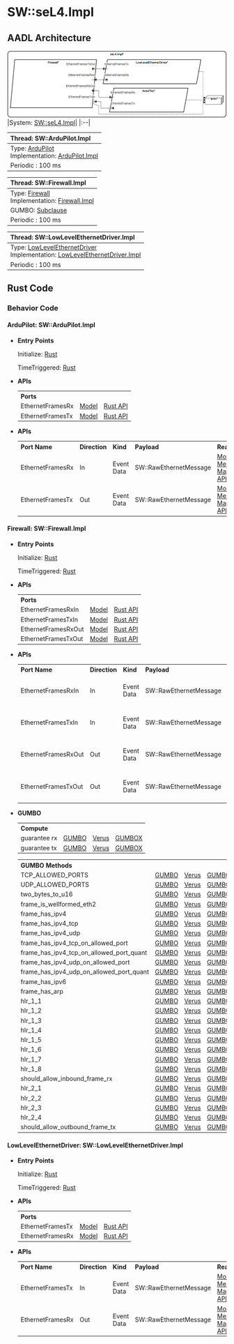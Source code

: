 # SW::seL4.Impl

## AADL Architecture
![arch.png](../../aadl/diagrams/arch.png)
|System: [SW::seL4.Impl]()|
|:--|

|Thread: SW::ArduPilot.Impl |
|:--|
|Type: [ArduPilot](../../aadl/SW.aadl#L277-L282)<br>Implementation: [ArduPilot.Impl](../../aadl/SW.aadl#L283-L290)|
|Periodic : 100 ms|

|Thread: SW::Firewall.Impl |
|:--|
|Type: [Firewall](../../aadl/SW.aadl#L63-L71)<br>Implementation: [Firewall.Impl](../../aadl/SW.aadl#L72-L253)<br>
GUMBO: [Subclause](../../aadl/SW.aadl#L79-L250)|
|Periodic : 100 ms|

|Thread: SW::LowLevelEthernetDriver.Impl |
|:--|
|Type: [LowLevelEthernetDriver](../../aadl/SW.aadl#L28-L34)<br>Implementation: [LowLevelEthernetDriver.Impl](../../aadl/SW.aadl#L35-L42)|
|Periodic : 100 ms|


## Rust Code


### Behavior Code
#### ArduPilot: SW::ArduPilot.Impl

 - **Entry Points**


    Initialize: [Rust](crates/ArduPilot_ArduPilot/src/component/ArduPilot_ArduPilot_app.rs#L22-L28)

    TimeTriggered: [Rust](crates/ArduPilot_ArduPilot/src/component/ArduPilot_ArduPilot_app.rs#L30-L36)


 - **APIs**

     <table>
     <tr><th colspan=3>Ports</th></tr>
     <tr><td>EthernetFramesRx</td>
     <td><a href=../../aadl/SW.aadl#L280-L280>Model</a></td>
     <td><a href=crates/ArduPilot_ArduPilot/src/bridge/ArduPilot_ArduPilot_api.rs#L55-L62>Rust API</a></td>
     <tr><td>EthernetFramesTx</td>
     <td><a href=../../aadl/SW.aadl#L281-L281>Model</a></td>
     <td><a href=crates/ArduPilot_ArduPilot/src/bridge/ArduPilot_ArduPilot_api.rs#L42-L51>Rust API</a></td></table>


- **APIs**

    <table>
    <tr><th>Port Name</th><th>Direction</th><th>Kind</th><th>Payload</th><th>Realizations</th></tr>
    <tr><td>EthernetFramesRx</td>
        <td>In</td><td>Event Data</td>
        <td>SW::RawEthernetMessage</td><td><a href='../../aadl/SW.aadl#L280-L280'>Model</a> -> <a href='microkit.system#L22-L26'>Memory Map</a> -> <a href='crates/ArduPilot_ArduPilot/src/bridge/ArduPilot_ArduPilot_api.rs#L55-L62'>Rust API</a></td></tr>
    <tr><td>EthernetFramesTx</td>
        <td>Out</td><td>Event Data</td>
        <td>SW::RawEthernetMessage</td><td><a href='../../aadl/SW.aadl#L281-L281'>Model</a> -> <a href='microkit.system#L17-L21'>Memory Map</a> -> <a href='crates/ArduPilot_ArduPilot/src/bridge/ArduPilot_ArduPilot_api.rs#L42-L51'>Rust API</a></td></tr>
    </table>


#### Firewall: SW::Firewall.Impl

 - **Entry Points**


    Initialize: [Rust](crates/Firewall_Firewall/src/component/Firewall_Firewall_app.rs#L27-L33)

    TimeTriggered: [Rust](crates/Firewall_Firewall/src/component/Firewall_Firewall_app.rs#L35-L83)


 - **APIs**

     <table>
     <tr><th colspan=3>Ports</th></tr>
     <tr><td>EthernetFramesRxIn</td>
     <td><a href=../../aadl/SW.aadl#L66-L66>Model</a></td>
     <td><a href=crates/Firewall_Firewall/src/bridge/Firewall_Firewall_api.rs#L99-L108>Rust API</a></td>
     <tr><td>EthernetFramesTxIn</td>
     <td><a href=../../aadl/SW.aadl#L69-L69>Model</a></td>
     <td><a href=crates/Firewall_Firewall/src/bridge/Firewall_Firewall_api.rs#L89-L98>Rust API</a></td>
     <tr><td>EthernetFramesRxOut</td>
     <td><a href=../../aadl/SW.aadl#L67-L67>Model</a></td>
     <td><a href=crates/Firewall_Firewall/src/bridge/Firewall_Firewall_api.rs#L62-L73>Rust API</a></td>
     <tr><td>EthernetFramesTxOut</td>
     <td><a href=../../aadl/SW.aadl#L70-L70>Model</a></td>
     <td><a href=crates/Firewall_Firewall/src/bridge/Firewall_Firewall_api.rs#L74-L85>Rust API</a></td></table>


- **APIs**

    <table>
    <tr><th>Port Name</th><th>Direction</th><th>Kind</th><th>Payload</th><th>Realizations</th></tr>
    <tr><td>EthernetFramesRxIn</td>
        <td>In</td><td>Event Data</td>
        <td>SW::RawEthernetMessage</td><td><a href='../../aadl/SW.aadl#L66-L66'>Model</a> -> <a href='microkit.system#L49-L53'>Memory Map</a> -> <a href='crates/Firewall_Firewall/src/bridge/Firewall_Firewall_api.rs#L99-L108'>Rust API</a></td></tr>
    <tr><td>EthernetFramesTxIn</td>
        <td>In</td><td>Event Data</td>
        <td>SW::RawEthernetMessage</td><td><a href='../../aadl/SW.aadl#L69-L69'>Model</a> -> <a href='microkit.system#L34-L38'>Memory Map</a> -> <a href='crates/Firewall_Firewall/src/bridge/Firewall_Firewall_api.rs#L89-L98'>Rust API</a></td></tr>
    <tr><td>EthernetFramesRxOut</td>
        <td>Out</td><td>Event Data</td>
        <td>SW::RawEthernetMessage</td><td><a href='../../aadl/SW.aadl#L67-L67'>Model</a> -> <a href='microkit.system#L39-L43'>Memory Map</a> -> <a href='crates/Firewall_Firewall/src/bridge/Firewall_Firewall_api.rs#L62-L73'>Rust API</a></td></tr>
    <tr><td>EthernetFramesTxOut</td>
        <td>Out</td><td>Event Data</td>
        <td>SW::RawEthernetMessage</td><td><a href='../../aadl/SW.aadl#L70-L70'>Model</a> -> <a href='microkit.system#L44-L48'>Memory Map</a> -> <a href='crates/Firewall_Firewall/src/bridge/Firewall_Firewall_api.rs#L74-L85'>Rust API</a></td></tr>
    </table>
- **GUMBO**

    <table>
    <tr><th colspan=4>Compute</th></tr>
    <tr><td>guarantee rx</td>
    <td><a href=../../aadl/SW.aadl#L238-L242>GUMBO</a></td>
    <td><a href=crates/Firewall_Firewall/src/component/Firewall_Firewall_app.rs#L47-L49>Verus</a></td>
    <td><a href=crates/Firewall_Firewall/src/bridge/Firewall_Firewall_GUMBOX.rs#L297-L313>GUMBOX</a></td>
    </tr>
    <tr><td>guarantee tx</td>
    <td><a href=../../aadl/SW.aadl#L244-L248>GUMBO</a></td>
    <td><a href=crates/Firewall_Firewall/src/component/Firewall_Firewall_app.rs#L54-L56>Verus</a></td>
    <td><a href=crates/Firewall_Firewall/src/bridge/Firewall_Firewall_GUMBOX.rs#L321-L337>GUMBOX</a></td>
    </tr></table>
    <table>
    <tr><th colspan=4>GUMBO Methods</th></tr>
    <tr><td>TCP_ALLOWED_PORTS</td>
    <td><a href=../../aadl/SW.aadl#L89-L89>GUMBO</a></td>
    <td><a href=crates/Firewall_Firewall/src/component/Firewall_Firewall_app.rs#L445-L448>Verus</a></td>
    <td><a href=crates/Firewall_Firewall/src/bridge/Firewall_Firewall_GUMBOX.rs#L17-L20>GUMBOX</a></td>
    </tr>
    <tr><td>UDP_ALLOWED_PORTS</td>
    <td><a href=../../aadl/SW.aadl#L91-L91>GUMBO</a></td>
    <td><a href=crates/Firewall_Firewall/src/component/Firewall_Firewall_app.rs#L450-L453>Verus</a></td>
    <td><a href=crates/Firewall_Firewall/src/bridge/Firewall_Firewall_GUMBOX.rs#L22-L25>GUMBOX</a></td>
    </tr>
    <tr><td>two_bytes_to_u16</td>
    <td><a href=../../aadl/SW.aadl#L94-L95>GUMBO</a></td>
    <td><a href=crates/Firewall_Firewall/src/component/Firewall_Firewall_app.rs#L455-L460>Verus</a></td>
    <td><a href=crates/Firewall_Firewall/src/bridge/Firewall_Firewall_GUMBOX.rs#L27-L32>GUMBOX</a></td>
    </tr>
    <tr><td>frame_is_wellformed_eth2</td>
    <td><a href=../../aadl/SW.aadl#L97-L100>GUMBO</a></td>
    <td><a href=crates/Firewall_Firewall/src/component/Firewall_Firewall_app.rs#L462-L470>Verus</a></td>
    <td><a href=crates/Firewall_Firewall/src/bridge/Firewall_Firewall_GUMBOX.rs#L34-L42>GUMBOX</a></td>
    </tr>
    <tr><td>frame_has_ipv4</td>
    <td><a href=../../aadl/SW.aadl#L103-L106>GUMBO</a></td>
    <td><a href=crates/Firewall_Firewall/src/component/Firewall_Firewall_app.rs#L472-L481>Verus</a></td>
    <td><a href=crates/Firewall_Firewall/src/bridge/Firewall_Firewall_GUMBOX.rs#L44-L54>GUMBOX</a></td>
    </tr>
    <tr><td>frame_has_ipv4_tcp</td>
    <td><a href=../../aadl/SW.aadl#L108-L111>GUMBO</a></td>
    <td><a href=crates/Firewall_Firewall/src/component/Firewall_Firewall_app.rs#L483-L491>Verus</a></td>
    <td><a href=crates/Firewall_Firewall/src/bridge/Firewall_Firewall_GUMBOX.rs#L56-L65>GUMBOX</a></td>
    </tr>
    <tr><td>frame_has_ipv4_udp</td>
    <td><a href=../../aadl/SW.aadl#L113-L116>GUMBO</a></td>
    <td><a href=crates/Firewall_Firewall/src/component/Firewall_Firewall_app.rs#L493-L501>Verus</a></td>
    <td><a href=crates/Firewall_Firewall/src/bridge/Firewall_Firewall_GUMBOX.rs#L67-L76>GUMBOX</a></td>
    </tr>
    <tr><td>frame_has_ipv4_tcp_on_allowed_port</td>
    <td><a href=../../aadl/SW.aadl#L118-L122>GUMBO</a></td>
    <td><a href=crates/Firewall_Firewall/src/component/Firewall_Firewall_app.rs#L503-L508>Verus</a></td>
    <td><a href=crates/Firewall_Firewall/src/bridge/Firewall_Firewall_GUMBOX.rs#L78-L84>GUMBOX</a></td>
    </tr>
    <tr><td>frame_has_ipv4_tcp_on_allowed_port_quant</td>
    <td><a href=../../aadl/SW.aadl#L124-L126>GUMBO</a></td>
    <td><a href=crates/Firewall_Firewall/src/component/Firewall_Firewall_app.rs#L510-L513>Verus</a></td>
    <td><a href=crates/Firewall_Firewall/src/bridge/Firewall_Firewall_GUMBOX.rs#L86-L89>GUMBOX</a></td>
    </tr>
    <tr><td>frame_has_ipv4_udp_on_allowed_port</td>
    <td><a href=../../aadl/SW.aadl#L128-L132>GUMBO</a></td>
    <td><a href=crates/Firewall_Firewall/src/component/Firewall_Firewall_app.rs#L515-L520>Verus</a></td>
    <td><a href=crates/Firewall_Firewall/src/bridge/Firewall_Firewall_GUMBOX.rs#L91-L97>GUMBOX</a></td>
    </tr>
    <tr><td>frame_has_ipv4_udp_on_allowed_port_quant</td>
    <td><a href=../../aadl/SW.aadl#L134-L136>GUMBO</a></td>
    <td><a href=crates/Firewall_Firewall/src/component/Firewall_Firewall_app.rs#L522-L525>Verus</a></td>
    <td><a href=crates/Firewall_Firewall/src/bridge/Firewall_Firewall_GUMBOX.rs#L99-L102>GUMBOX</a></td>
    </tr>
    <tr><td>frame_has_ipv6</td>
    <td><a href=../../aadl/SW.aadl#L138-L141>GUMBO</a></td>
    <td><a href=crates/Firewall_Firewall/src/component/Firewall_Firewall_app.rs#L527-L536>Verus</a></td>
    <td><a href=crates/Firewall_Firewall/src/bridge/Firewall_Firewall_GUMBOX.rs#L104-L114>GUMBOX</a></td>
    </tr>
    <tr><td>frame_has_arp</td>
    <td><a href=../../aadl/SW.aadl#L143-L146>GUMBO</a></td>
    <td><a href=crates/Firewall_Firewall/src/component/Firewall_Firewall_app.rs#L538-L547>Verus</a></td>
    <td><a href=crates/Firewall_Firewall/src/bridge/Firewall_Firewall_GUMBOX.rs#L116-L126>GUMBOX</a></td>
    </tr>
    <tr><td>hlr_1_1</td>
    <td><a href=../../aadl/SW.aadl#L153-L155>GUMBO</a></td>
    <td><a href=crates/Firewall_Firewall/src/component/Firewall_Firewall_app.rs#L549-L558>Verus</a></td>
    <td><a href=crates/Firewall_Firewall/src/bridge/Firewall_Firewall_GUMBOX.rs#L128-L137>GUMBOX</a></td>
    </tr>
    <tr><td>hlr_1_2</td>
    <td><a href=../../aadl/SW.aadl#L157-L159>GUMBO</a></td>
    <td><a href=crates/Firewall_Firewall/src/component/Firewall_Firewall_app.rs#L560-L569>Verus</a></td>
    <td><a href=crates/Firewall_Firewall/src/bridge/Firewall_Firewall_GUMBOX.rs#L139-L148>GUMBOX</a></td>
    </tr>
    <tr><td>hlr_1_3</td>
    <td><a href=../../aadl/SW.aadl#L161-L165>GUMBO</a></td>
    <td><a href=crates/Firewall_Firewall/src/component/Firewall_Firewall_app.rs#L571-L581>Verus</a></td>
    <td><a href=crates/Firewall_Firewall/src/bridge/Firewall_Firewall_GUMBOX.rs#L150-L160>GUMBOX</a></td>
    </tr>
    <tr><td>hlr_1_4</td>
    <td><a href=../../aadl/SW.aadl#L167-L172>GUMBO</a></td>
    <td><a href=crates/Firewall_Firewall/src/component/Firewall_Firewall_app.rs#L583-L594>Verus</a></td>
    <td><a href=crates/Firewall_Firewall/src/bridge/Firewall_Firewall_GUMBOX.rs#L162-L173>GUMBOX</a></td>
    </tr>
    <tr><td>hlr_1_5</td>
    <td><a href=../../aadl/SW.aadl#L174-L179>GUMBO</a></td>
    <td><a href=crates/Firewall_Firewall/src/component/Firewall_Firewall_app.rs#L596-L607>Verus</a></td>
    <td><a href=crates/Firewall_Firewall/src/bridge/Firewall_Firewall_GUMBOX.rs#L175-L186>GUMBOX</a></td>
    </tr>
    <tr><td>hlr_1_6</td>
    <td><a href=../../aadl/SW.aadl#L181-L184>GUMBO</a></td>
    <td><a href=crates/Firewall_Firewall/src/component/Firewall_Firewall_app.rs#L609-L618>Verus</a></td>
    <td><a href=crates/Firewall_Firewall/src/bridge/Firewall_Firewall_GUMBOX.rs#L188-L197>GUMBOX</a></td>
    </tr>
    <tr><td>hlr_1_7</td>
    <td><a href=../../aadl/SW.aadl#L186-L191>GUMBO</a></td>
    <td><a href=crates/Firewall_Firewall/src/component/Firewall_Firewall_app.rs#L620-L631>Verus</a></td>
    <td><a href=crates/Firewall_Firewall/src/bridge/Firewall_Firewall_GUMBOX.rs#L199-L210>GUMBOX</a></td>
    </tr>
    <tr><td>hlr_1_8</td>
    <td><a href=../../aadl/SW.aadl#L193-L198>GUMBO</a></td>
    <td><a href=crates/Firewall_Firewall/src/component/Firewall_Firewall_app.rs#L633-L644>Verus</a></td>
    <td><a href=crates/Firewall_Firewall/src/bridge/Firewall_Firewall_GUMBOX.rs#L212-L223>GUMBOX</a></td>
    </tr>
    <tr><td>should_allow_inbound_frame_rx</td>
    <td><a href=../../aadl/SW.aadl#L200-L208>GUMBO</a></td>
    <td><a href=crates/Firewall_Firewall/src/component/Firewall_Firewall_app.rs#L646-L657>Verus</a></td>
    <td><a href=crates/Firewall_Firewall/src/bridge/Firewall_Firewall_GUMBOX.rs#L225-L236>GUMBOX</a></td>
    </tr>
    <tr><td>hlr_2_1</td>
    <td><a href=../../aadl/SW.aadl#L214-L216>GUMBO</a></td>
    <td><a href=crates/Firewall_Firewall/src/component/Firewall_Firewall_app.rs#L659-L668>Verus</a></td>
    <td><a href=crates/Firewall_Firewall/src/bridge/Firewall_Firewall_GUMBOX.rs#L238-L247>GUMBOX</a></td>
    </tr>
    <tr><td>hlr_2_2</td>
    <td><a href=../../aadl/SW.aadl#L218-L220>GUMBO</a></td>
    <td><a href=crates/Firewall_Firewall/src/component/Firewall_Firewall_app.rs#L670-L679>Verus</a></td>
    <td><a href=crates/Firewall_Firewall/src/bridge/Firewall_Firewall_GUMBOX.rs#L249-L258>GUMBOX</a></td>
    </tr>
    <tr><td>hlr_2_3</td>
    <td><a href=../../aadl/SW.aadl#L222-L224>GUMBO</a></td>
    <td><a href=crates/Firewall_Firewall/src/component/Firewall_Firewall_app.rs#L681-L690>Verus</a></td>
    <td><a href=crates/Firewall_Firewall/src/bridge/Firewall_Firewall_GUMBOX.rs#L260-L269>GUMBOX</a></td>
    </tr>
    <tr><td>hlr_2_4</td>
    <td><a href=../../aadl/SW.aadl#L226-L228>GUMBO</a></td>
    <td><a href=crates/Firewall_Firewall/src/component/Firewall_Firewall_app.rs#L692-L701>Verus</a></td>
    <td><a href=crates/Firewall_Firewall/src/bridge/Firewall_Firewall_GUMBOX.rs#L271-L280>GUMBOX</a></td>
    </tr>
    <tr><td>should_allow_outbound_frame_tx</td>
    <td><a href=../../aadl/SW.aadl#L230-L234>GUMBO</a></td>
    <td><a href=crates/Firewall_Firewall/src/component/Firewall_Firewall_app.rs#L703-L710>Verus</a></td>
    <td><a href=crates/Firewall_Firewall/src/bridge/Firewall_Firewall_GUMBOX.rs#L282-L289>GUMBOX</a></td>
    </tr></table>


#### LowLevelEthernetDriver: SW::LowLevelEthernetDriver.Impl

 - **Entry Points**


    Initialize: [Rust](crates/LowLevelEthernetDriver_LowLevelEthernetDriver/src/component/LowLevelEthernetDriver_LowLevelEthernetDriver_app.rs#L22-L28)

    TimeTriggered: [Rust](crates/LowLevelEthernetDriver_LowLevelEthernetDriver/src/component/LowLevelEthernetDriver_LowLevelEthernetDriver_app.rs#L30-L36)


 - **APIs**

     <table>
     <tr><th colspan=3>Ports</th></tr>
     <tr><td>EthernetFramesTx</td>
     <td><a href=../../aadl/SW.aadl#L33-L33>Model</a></td>
     <td><a href=crates/LowLevelEthernetDriver_LowLevelEthernetDriver/src/bridge/LowLevelEthernetDriver_LowLevelEthernetDriver_api.rs#L55-L62>Rust API</a></td>
     <tr><td>EthernetFramesRx</td>
     <td><a href=../../aadl/SW.aadl#L32-L32>Model</a></td>
     <td><a href=crates/LowLevelEthernetDriver_LowLevelEthernetDriver/src/bridge/LowLevelEthernetDriver_LowLevelEthernetDriver_api.rs#L42-L51>Rust API</a></td></table>


- **APIs**

    <table>
    <tr><th>Port Name</th><th>Direction</th><th>Kind</th><th>Payload</th><th>Realizations</th></tr>
    <tr><td>EthernetFramesTx</td>
        <td>In</td><td>Event Data</td>
        <td>SW::RawEthernetMessage</td><td><a href='../../aadl/SW.aadl#L33-L33'>Model</a> -> <a href='microkit.system#L61-L65'>Memory Map</a> -> <a href='crates/LowLevelEthernetDriver_LowLevelEthernetDriver/src/bridge/LowLevelEthernetDriver_LowLevelEthernetDriver_api.rs#L55-L62'>Rust API</a></td></tr>
    <tr><td>EthernetFramesRx</td>
        <td>Out</td><td>Event Data</td>
        <td>SW::RawEthernetMessage</td><td><a href='../../aadl/SW.aadl#L32-L32'>Model</a> -> <a href='microkit.system#L66-L70'>Memory Map</a> -> <a href='crates/LowLevelEthernetDriver_LowLevelEthernetDriver/src/bridge/LowLevelEthernetDriver_LowLevelEthernetDriver_api.rs#L42-L51'>Rust API</a></td></tr>
    </table>


